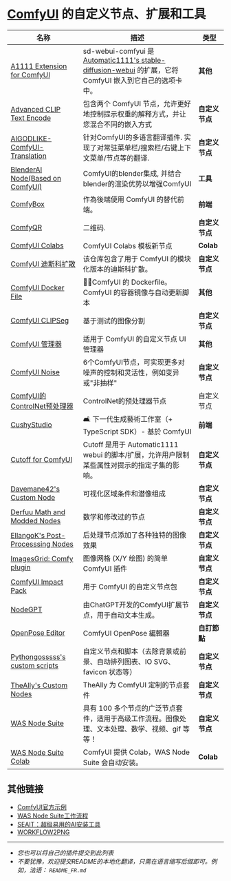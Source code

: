 # [ComfyUI](https://github.com/comfyanonymous/ComfyUI) 的自定义节点、扩展和工具

| 名称 | 描述 | 类型 |
|------|-------------|------|
| [A1111 Extension for ComfyUI](https://github.com/ModelSurge/sd-webui-comfyui) | sd-webui-comfyui 是 [Automatic1111's stable-diffusion-webui](https://github.com/AUTOMATIC1111/stable-diffusion-webui) 的扩展，它将 ComfyUI 嵌入到它自己的选项卡中。  | **其他** |
| [Advanced CLIP Text Encode](https://github.com/BlenderNeko/ComfyUI_ADV_CLIP_emb) | 包含两个 ComfyUI 节点，允许更好地控制提示权重的解释方式，并让您混合不同的嵌入方式 | **自定义节点** |
| [AIGODLIKE-ComfyUI-Translation](https://github.com/AIGODLIKE/AIGODLIKE-COMFYUI-TRANSLATION) | 针对ComfyUI的多语言翻译插件. 实现了对常驻菜单栏/搜索栏/右键上下文菜单/节点等的翻译. | **自定义节点** |
| [BlenderAI Node(Based on ComfyUI)](https://github.com/AIGODLIKE/ComfyUI-BlenderAI-node) | ComfyUI的blender集成, 并结合blender的渲染优势以增强ComfyUI | **工具** |
| [ComfyBox](https://github.com/space-nuko/ComfyBox) | 作為後端使用 ComfyUI 的替代前端。 | **前端** |
| [ComfyQR](https://gitlab.com/sofuego-comfy-nodes/ComfyQR) | 二维码. | **自定义节点** |
| [ComfyUI Colabs](https://github.com/camenduru/comfyui-colab) | ComfyUI Colabs 模板新节点 | **Colab** |
| [ComfyUI 迪斯科扩散](https://github.com/space-nuko/ComfyUI-Disco-Diffusion) | 该仓库包含了用于 ComfyUI 的模块化版本的迪斯科扩散。| **自定义节点** |
| [ComfyUI Docker File](https://github.com/YanWenKun/ComfyUI-Docker) | 🐳🎨ComfyUI 的 Dockerfile。ComfyUI 的容器镜像与自动更新脚本 | **其他** |
| [ComfyUI CLIPSeg](https://github.com/biegert/ComfyUI-CLIPSeg) | 基于测试的图像分割 | **自定义节点** |
| [ComfyUI 管理器](https://github.com/ltdrdata/ComfyUI-Manager) | 适用于 ComfyUI 的自定义节点 UI 管理器 | **其他** |
| [ComfyUI Noise](https://github.com/BlenderNeko/ComfyUI_Noise) | 6个ComfyUI节点，可实现更多对噪声的控制和灵活性，例如变异或"非抽样"  | **自定义节点** |
| [ComfyUI的ControlNet预处理器](https://github.com/Fannovel16/comfy_controlnet_preprocessors) | ControlNet的预处理器节点 | 自定义节点 |
| [CushyStudio](https://github.com/rvion/CushyStudio) | 🛋 下一代生成藝術工作室（+ TypeScript SDK）- 基於 ComfyUI | **前端** |
| [Cutoff for ComfyUI](https://github.com/BlenderNeko/ComfyUI_Cutoff) | Cutoff 是用于 Automatic1111 webui 的脚本/扩展，允许用户限制某些属性对提示的指定子集的影响。| **自定义节点** |
| [Davemane42's Custom Node](https://github.com/Davemane42/ComfyUI_Dave_CustomNode) | 可视化区域条件和潜像组成 | **自定义节点** |
| [Derfuu Math and Modded Nodes](https://github.com/Derfuu/Derfuu_ComfyUI_ModdedNodes#nodes-descriptions) | 数学和修改过的节点 | **自定义节点** |
| [EllangoK's Post-Processsing Nodes](https://github.com/EllangoK/ComfyUI-post-processing-nodes) | 后处理节点添加了各种独特的图像效果 | **自定义节点** |
| [ImagesGrid: Comfy plugin](https://github.com/LEv145/images-grid-comfy-plugin) | 图像网格 (X/Y 绘图) 的简单 ComfyUI 插件 | **自定义节点** |
| [ComfyUI Impact Pack](https://github.com/ltdrdata/ComfyUI-Impact-Pack) | 用于 ComfyUI 的自定义节点包 | **自定义节点** |
| [NodeGPT](https://github.com/xXAdonesXx/NodeGPT) | 由ChatGPT开发的ComfyUI扩展节点，用于自动文本生成。 | **自定义节点** |
| [OpenPose Editor](https://github.com/space-nuko/ComfyUI-OpenPose-Editor) | ComfyUI OpenPose 編輯器 | **自訂節點** |
| [Pythongosssss's custom scripts](https://github.com/pythongosssss/ComfyUI-Custom-Scripts) | 自定义节点和脚本（去除背景或前景、自动排列图表、IO SVG、favicon 状态等）| **自定义节点** |
| [TheAlly's Custom Nodes](https://civitai.com/models/19625/comfyui-custom-nodes) | TheAlly 为 ComfyUI 定制的节点套件 | **自定义节点** |
| [WAS Node Suite](https://github.com/WASasquatch/was-node-suite-comfyui) | 具有 100 多个节点的广泛节点套件，适用于高级工作流程。图像处理、文本处理、数学、视频、gif 等等！ | **自定义节点** |
| [WAS Node Suite Colab](https://colab.research.google.com/github/WASasquatch/comfyui-colab-was-node-suite/blob/main/ComfyUI_%2B_WAS_Node_Suite.ipynb) | ComfyUI 提供 Colab，WAS Node Suite 会自动安装。 | **Colab** |

## 其他链接

 - [ComfyUI官方示例](https://comfyanonymous.github.io/ComfyUI_examples/)
 - [WAS Node Suite工作流程](https://github.com/WASasquatch/was-node-suite-comfyui/wiki/Workflow-Examples)
 - [SEAIT：超级易用的AI安装工具](https://github.com/diStyApps/seait)
 - [WORKFLOW2PNG](https://colab.research.google.com/drive/1hQMjNUdhMQ3rw1Wcm3_umvmOMeS_K4s8)

---

 - *您也可以将自己的插件提交到此列表*
 - *不要犹豫，欢迎提交README的本地化翻译，只需在语言缩写后缀即可。例如，法语： `README_FR.md`*
